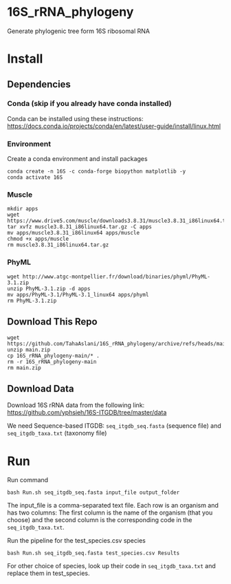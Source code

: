 # 16S_rRNA_phylogeny
Generate phylogenic tree form 16S ribosomal RNA

# Install

## Dependencies

### Conda (skip if you already have conda installed)
Conda can be installed using these instructions:
https://docs.conda.io/projects/conda/en/latest/user-guide/install/linux.html

### Environment
Create a conda environment and install packages
```
conda create -n 16S -c conda-forge biopython matplotlib -y
conda activate 16S
```

### Muscle
```
mkdir apps
wget https://www.drive5.com/muscle/downloads3.8.31/muscle3.8.31_i86linux64.tar.gz
tar xvfz muscle3.8.31_i86linux64.tar.gz -C apps
mv apps/muscle3.8.31_i86linux64 apps/muscle
chmod +x apps/muscle
rm muscle3.8.31_i86linux64.tar.gz
```

### PhyML
```
wget http://www.atgc-montpellier.fr/download/binaries/phyml/PhyML-3.1.zip
unzip PhyML-3.1.zip -d apps
mv apps/PhyML-3.1/PhyML-3.1_linux64 apps/phyml
rm PhyML-3.1.zip
```

## Download This Repo
```
wget https://github.com/TahaAslani/16S_rRNA_phylogeny/archive/refs/heads/main.zip
unzip main.zip
cp 16S_rRNA_phylogeny-main/* .
rm -r 16S_rRNA_phylogeny-main
rm main.zip
```

## Download Data
Download 16S rRNA data from the following link:
https://github.com/yphsieh/16S-ITGDB/tree/master/data

We need Sequence-based ITGDB: ```seq_itgdb_seq.fasta``` (sequence file) and ```seq_itgdb_taxa.txt``` (taxonomy file)


# Run
Run command
```
bash Run.sh seq_itgdb_seq.fasta input_file output_folder
```
The input_file is a comma-separated text file. Each row is an organism and has two columns: The first column is the name of the organism (that you choose) and the second column is the corresponding code in the ```seq_itgdb_taxa.txt```.

Run the pipeline for the test_species.csv species
```
bash Run.sh seq_itgdb_seq.fasta test_species.csv Results
```

For other choice of species, look up their code in ```seq_itgdb_taxa.txt``` and replace them in test_species.
